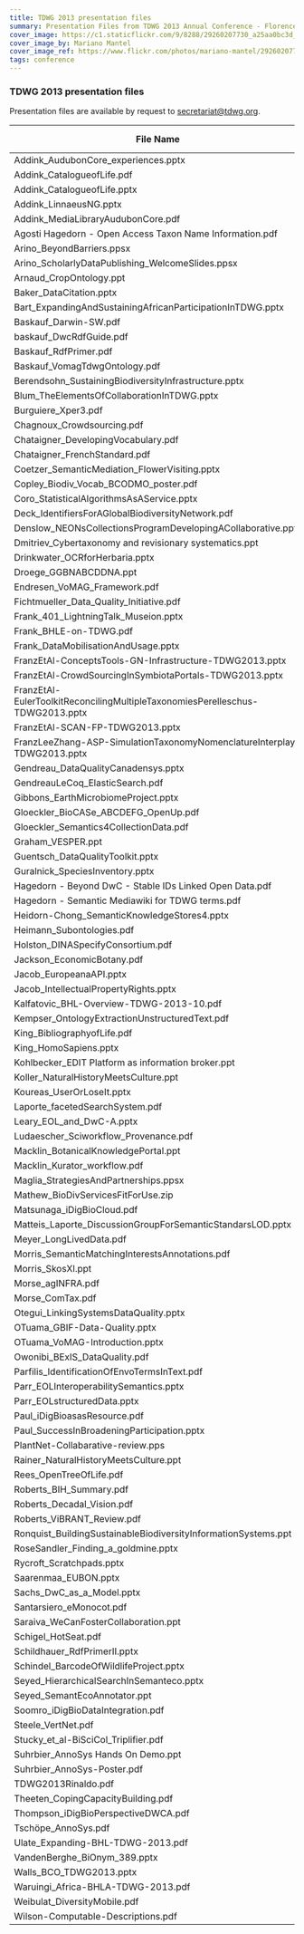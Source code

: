 ```yaml
---
title: TDWG 2013 presentation files
summary: Presentation Files from TDWG 2013 Annual Conference - Florence, Italy
cover_image: https://c1.staticflickr.com/9/8288/29260207730_a25aa0bc3d_b.jpg
cover_image_by: Mariano Mantel
cover_image_ref: https://www.flickr.com/photos/mariano-mantel/29260207730
tags: conference
---
```

### TDWG 2013 presentation files

Presentation files are available by request to [secretariat@tdwg.org](mailto:secretariat@tdwg.org).

| File Name | Size (bytes) |
| --------- | ------------: |
| Addink_AudubonCore_experiences.pptx |    102,400 |
| Addink_CatalogueofLife.pdf |  2,289,664 |
| Addink_CatalogueofLife.pptx |  4,231,168 |
| Addink_LinnaeusNG.pptx |  3,354,624 |
| Addink_MediaLibraryAudubonCore.pdf |    249,856 |
| Agosti Hagedorn - Open Access Taxon Name Information.pdf |    700,416 |
| Arino_BeyondBarriers.ppsx |  8,892,416 |
| Arino_ScholarlyDataPublishing_WelcomeSlides.ppsx |    344,064 |
| Arnaud_CropOntology.ppt |  6,123,520 |
| Baker_DataCitation.pptx |  9,629,696 |
| Bart_ExpandingAndSustainingAfricanParticipationInTDWG.pptx |  7,884,800 |
| Baskauf_Darwin-SW.pdf |    655,360 |
| baskauf_DwcRdfGuide.pdf |    475,136 |
| Baskauf_RdfPrimer.pdf |  1,703,936 |
| Baskauf_VomagTdwgOntology.pdf |    475,136 |
| Berendsohn_SustainingBiodiversityInfrastructure.pptx |  2,363,392 |
| Blum_TheElementsOfCollaborationInTDWG.pptx |    122,880 |
| Burguiere_Xper3.pdf |  3,076,096 |
| Chagnoux_Crowdsourcing.pdf |  1,503,232 |
| Chataigner_DevelopingVocabulary.pdf |    368,640 |
| Chataigner_FrenchStandard.pdf |    581,632 |
| Coetzer_SemanticMediation_FlowerVisiting.pptx |  3,792,896 |
| Copley_Biodiv_Vocab_BCODMO_poster.pdf |  1,499,136 |
| Coro_StatisticalAlgorithmsAsAService.pptx | 18,591,744 |
| Deck_IdentifiersForAGlobalBiodiversityNetwork.pdf |  5,206,016 |
| Denslow_NEONsCollectionsProgramDevelopingACollaborative.pptx |  8,200,192 |
| Dmitriev_Cybertaxonomy and revisionary systematics.ppt | 14,229,504 |
| Drinkwater_OCRforHerbaria.pptx |  3,538,944 |
| Droege_GGBNABCDDNA.ppt |  3,997,696 |
| Endresen_VoMAG_Framework.pdf |  3,903,488 |
| Fichtmueller_Data_Quality_Initiative.pdf |    360,448 |
| Frank_401_LightningTalk_Museion.pptx |  8,347,648 |
| Frank_BHLE-on-TDWG.pdf |  2,015,232 |
| Frank_DataMobilisationAndUsage.pptx |  6,406,144 |
| FranzEtAl-ConceptsTools-GN-Infrastructure-TDWG2013.pptx | 11,927,552 |
| FranzEtAl-CrowdSourcingInSymbiotaPortals-TDWG2013.pptx | 10,903,552 |
| FranzEtAl-EulerToolkitReconcilingMultipleTaxonomiesPerelleschus-TDWG2013.pptx | 10,715,136 |
| FranzEtAl-SCAN-FP-TDWG2013.pptx | 11,972,608 |
| FranzLeeZhang-ASP-SimulationTaxonomyNomenclatureInterplay-TDWG2013.pptx |  7,262,208 |
| Gendreau_DataQualityCanadensys.pptx |  3,137,536 |
| GendreauLeCoq_ElasticSearch.pdf |  1,372,160 |
| Gibbons_EarthMicrobiomeProject.pptx |  8,237,056 |
| Gloeckler_BioCASe_ABCDEFG_OpenUp.pdf |  4,055,040 |
| Gloeckler_Semantics4CollectionData.pdf |  2,387,968 |
| Graham_VESPER.ppt |  3,682,304 |
| Guentsch_DataQualityToolkit.pptx |  1,818,624 |
| Guralnick_SpeciesInventory.pptx |  3,100,672 |
| Hagedorn - Beyond DwC - Stable IDs Linked Open Data.pdf |  1,486,848 |
| Hagedorn - Semantic Mediawiki for TDWG terms.pdf |  1,675,264 |
| Heidorn-Chong_SemanticKnowledgeStores4.pptx |  3,264,512 |
| Heimann_Subontologies.pdf |  1,753,088 |
| Holston_DINASpecifyConsortium.pdf |  1,429,504 |
| Jackson_EconomicBotany.pdf |  2,691,072 |
| Jacob_EuropeanaAPI.pptx |  2,195,456 |
| Jacob_IntellectualPropertyRights.pptx |  1,290,240 |
| Kalfatovic_BHL-Overview-TDWG-2013-10.pdf |  5,640,192 |
| Kempser_OntologyExtractionUnstructuredText.pdf |    802,816 |
| King_BibliographyofLife.pdf |    749,568 |
| King_HomoSapiens.pptx |    634,880 |
| Kohlbecker_EDIT Platform as information broker.ppt |  1,392,640 |
| Koller_NaturalHistoryMeetsCulture.ppt |  2,498,560 |
| Koureas_UserOrLoseIt.pptx |  4,460,544 |
| Laporte_facetedSearchSystem.pdf |    798,720 |
| Leary_EOL_and_DwC-A.pptx |  1,413,120 |
| Ludaescher_Sciworkflow_Provenance.pdf |  6,270,976 |
| Macklin_BotanicalKnowledgePortal.ppt |  5,722,112 |
| Macklin_Kurator_workflow.pdf |  2,699,264 |
| Maglia_StrategiesAndPartnerships.ppsx | 14,700,544 |
| Mathew_BioDivServicesFitForUse.zip |  6,254,592 |
| Matsunaga_iDigBioCloud.pdf |  9,146,368 |
| Matteis_Laporte_DiscussionGroupForSemanticStandarsLOD.pptx |     69,632 |
| Meyer_LongLivedData.pdf |  6,025,216 |
| Morris_SemanticMatchingInterestsAnnotations.pdf |  3,129,344 |
| Morris_SkosXl.ppt |     98,304 |
| Morse_agINFRA.pdf |    917,504 |
| Morse_ComTax.pdf |    630,784 |
| Otegui_LinkingSystemsDataQuality.pptx |  3,280,896 |
| OTuama_GBIF-Data-Quality.pptx |  3,768,320 |
| OTuama_VoMAG-Introduction.pptx |    802,816 |
| Owonibi_BExIS_DataQuality.pdf |  1,933,312 |
| Parfilis_IdentificationOfEnvoTermsInText.pdf |  6,012,928 |
| Parr_EOLInteroperabilitySemantics.pptx |  3,325,952 |
| Parr_EOLstructuredData.pptx |  8,757,248 |
| Paul_iDigBioasasResource.pdf | 21,639,168 |
| Paul_SuccessInBroadeningParticipation.pptx |  7,716,864 |
| PlantNet-Collabarative-review.pps | 11,767,808 |
| Rainer_NaturalHistoryMeetsCulture.ppt |  2,502,656 |
| Rees_OpenTreeOfLife.pdf |  1,921,024 |
| Roberts_BIH_Summary.pdf |     24,576 |
| Roberts_Decadal_Vision.pdf |     24,576 |
| Roberts_ViBRANT_Review.pdf |     24,576 |
| Ronquist_BuildingSustainableBiodiversityInformationSystems.ppt |  2,625,536 |
| RoseSandler_Finding_a_goldmine.pptx |  4,075,520 |
| Rycroft_Scratchpads.pptx |  7,135,232 |
| Saarenmaa_EUBON.pptx |  4,554,752 |
| Sachs_DwC_as_a_Model.pptx |  3,923,968 |
| Santarsiero_eMonocot.pdf |  3,129,344 |
| Saraiva_WeCanFosterCollaboration.ppt |  5,033,984 |
| Schigel_HotSeat.pdf |    499,712 |
| Schildhauer_RdfPrimerII.pptx |    536,576 |
| Schindel_BarcodeOfWildlifeProject.pptx |  8,585,216 |
| Seyed_HierarchicalSearchInSemanteco.pptx |    487,424 |
| Seyed_SemantEcoAnnotator.ppt |  1,097,728 |
| Soomro_iDigBioDataIntegration.pdf |  3,895,296 |
| Steele_VertNet.pdf |  5,648,384 |
| Stucky_et_al-BiSciCol_Triplifier.pdf |    212,992 |
| Suhrbier_AnnoSys Hands On Demo.ppt |  3,301,376 |
| Suhrbier_AnnoSys-Poster.pdf |    909,312 |
| TDWG2013Rinaldo.pdf |  2,404,352 |
| Theeten_CopingCapacityBuilding.pdf |    917,504 |
| Thompson_iDigBioPerspectiveDWCA.pdf |    806,912 |
| Tschöpe_AnnoSys.pdf |  1,236,992 |
| Ulate_Expanding-BHL-TDWG-2013.pdf |  5,967,872 |
| VandenBerghe_BiOnym_389.pptx |  2,023,424 |
| Walls_BCO_TDWG2013.pptx |  5,193,728 |
| Waruingi_Africa-BHLA-TDWG-2013.pdf |  1,482,752 |
| Weibulat_DiversityMobile.pdf |  1,925,120 |
| Wilson-Computable-Descriptions.pdf |  3,571,712 |

